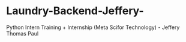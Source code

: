 # Laundry-Backend-Jeffery-
Python Intern Training + Internship (Meta Scifor Technology) - Jeffery Thomas Paul
